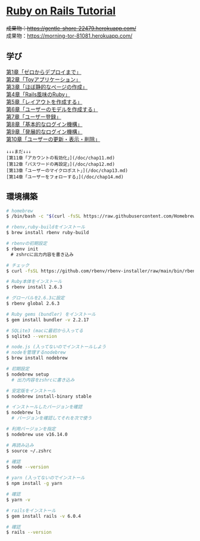 # [Ruby on Rails Tutorial](https://railstutorial.jp/)


~~成果物：https://gentle-shore-22479.herokuapp.com/~~  
成果物：https://morning-tor-81081.herokuapp.com/

## 学び

[第1章「ゼロからデプロイまで」](/doc/chap1.md)  
[第2章「Toyアプリケーション」](/doc/chap2.md)  
[第3章「ほぼ静的なページの作成」](/doc/chap3.md)  
[第4章「Rails風味のRuby」](/doc/chap4.md)  
[第5章「レイアウトを作成する」](/doc/chap5.md)  
[第6章「ユーザーのモデルを作成する」](/doc/chap6.md)  
[第7章「ユーザー登録」](/doc/chap7.md)  
[第8章「基本的なログイン機構」](/doc/chap8.md)  
[第9章「発展的なログイン機構」](/doc/chap9.md)  
[第10章「ユーザーの更新・表示・削除」](/doc/chap10.md)  

```text
↓↓↓まだ↓↓↓  
[第11章「アカウントの有効化」](/doc/chap11.md)  
[第12章「パスワードの再設定」](/doc/chap12.md)  
[第13章「ユーザーのマイクロポスト」](/doc/chap13.md)  
[第14章「ユーザーをフォローする」](/doc/chap14.md)  
```

## 環境構築

```bash
# homebrew
$ /bin/bash -c "$(curl -fsSL https://raw.githubusercontent.com/Homebrew/install/HEAD/install.sh)"

# rbenv,ruby-buildをインストール
$ brew install rbenv ruby-build

# rbenvの初期設定
$ rbenv init
　# zshrcに出力内容を書き込み

# チェック
$ curl -fsSL https://github.com/rbenv/rbenv-installer/raw/main/bin/rbenv-doctor | bash

# Ruby本体をインストール
$ rbenv install 2.6.3

# グローバルを2.6.3に設定
$ rbenv global 2.6.3

# Ruby gems (bundler) をインストール
$ gem install bundler -v 2.2.17

# SQLite3 (macに最初から入ってる
$ sqlite3 --version

# node.js (入ってないのでインストールしよう
# nodeを管理するnodebrew
$ brew install nodebrew

# 初期設定
$ nodebrew setup
  # 出力内容をzshrcに書き込み

# 安定版をインストール
$ nodebrew install-binary stable

# インストールしたバージョンを確認
$ nodebrew ls
  # バージョンを確認してそれを次で使う

# 利用バージョンを指定
$ nodebrew use v16.14.0

# 再読み込み
$ source ~/.zshrc

# 確認
$ node --version

# yarn (入ってないのでインストール
$ npm install -g yarn

# 確認
$ yarn -v

# railsをインストール
$ gem install rails -v 6.0.4

# 確認
$ rails --version
```
